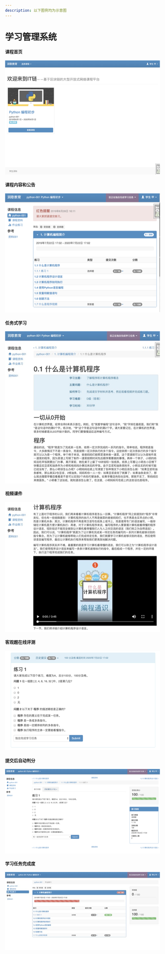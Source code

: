 ```yaml
---
description: 以下图例均为示意图
---
```


# 学习管理系统

#### 课程首页

![](../.gitbook/assets/image%20%289%29.png)

#### 课程内容和公告

![](../.gitbook/assets/image%20%283%29.png)

#### 任务式学习

![](../.gitbook/assets/image%20%287%29.jpeg)

#### 视频课件

![](../.gitbook/assets/image%20%284%29.jpeg)

#### 客观题在线评测

![](../.gitbook/assets/image%20%287%29.png)

#### 提交后自动判分

![](../.gitbook/assets/image%20%281%29.png)

#### 学习任务完成度

![](../.gitbook/assets/image%20%288%29.jpeg)

